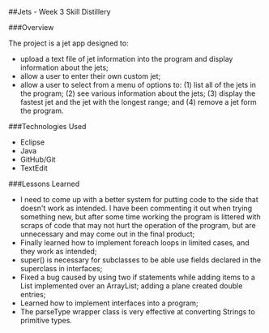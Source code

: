 ##Jets - Week 3 Skill Distillery

###Overview

The project is a jet app designed to:

- upload a text file of jet information into the program and display information about the jets;
- allow a user to enter their own custom jet;
- allow a user to select from a menu of options to: (1) list all of the jets in the program; (2) see various information about the jets; (3) display the fastest jet and the jet with the longest range; and (4) remove a jet form the program.

###Technologies Used

- Eclipse
- Java
- GitHub/Git
- TextEdit

###Lessons Learned

- I need to come up with a better system for putting code to the side that doesn't work as intended. I have been commenting it out when trying something new, but after some time working the program is littered with scraps of code that may not hurt the operation of the program, but are unnecessary and may come out in the final product;
- Finally learned how to implement foreach loops in limited cases, and they work as intended;
- super() is necessary for subclasses to be able use fields declared in the superclass in interfaces;
- Fixed a bug caused by using two if statements while adding items to a List implemented over an ArrayList; adding a plane created double entries;
- Learned how to implement interfaces into a program;
- The parseType wrapper class is very effective at converting Strings to primitive types.